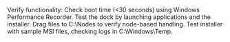 Verify functionality:
Check boot time (<30 seconds) using Windows Performance Recorder.
Test the dock by launching applications and the installer.
Drag files to C:\Nodes to verify node-based handling.
Test installer with sample MSI files, checking logs in C:\Windows\Temp.